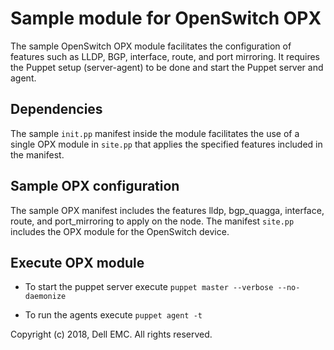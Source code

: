 # Sample module for OpenSwitch OPX

The sample OpenSwitch OPX module facilitates the configuration of features such as LLDP, BGP, interface, route, and port mirroring. It requires the Puppet setup (server-agent) to be done and start the Puppet server and agent.

## Dependencies

The sample ``init.pp`` manifest inside the module facilitates the use of a single OPX module in ``site.pp`` that applies the specified features included in the manifest.

## Sample OPX configuration

The sample OPX manifest includes the features lldp, bgp_quagga, interface, route, and port_mirroring to apply on the node. The manifest ``site.pp`` includes the OPX module for the OpenSwitch device.

## Execute OPX module

 - To start the puppet server execute ``puppet master --verbose --no-daemonize``

 - To run the agents execute ``puppet agent -t``


Copyright (c) 2018, Dell EMC. All rights reserved.
